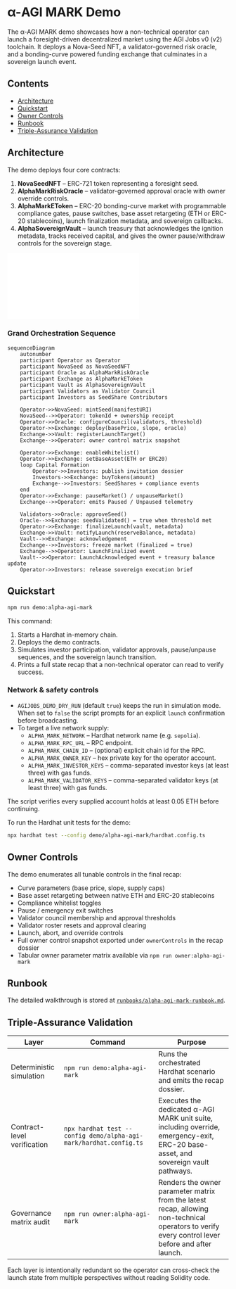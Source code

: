 # α-AGI MARK Demo

The α-AGI MARK demo showcases how a non-technical operator can launch a foresight-driven decentralized market using the AGI Jobs v0 (v2) toolchain. It deploys a Nova-Seed NFT, a validator-governed risk oracle, and a bonding-curve powered funding exchange that culminates in a sovereign launch event.

## Contents

- [Architecture](#architecture)
- [Quickstart](#quickstart)
- [Owner Controls](#owner-controls)
- [Runbook](#runbook)
- [Triple-Assurance Validation](#triple-assurance-validation)

## Architecture

The demo deploys four core contracts:

1. **NovaSeedNFT** – ERC-721 token representing a foresight seed.
2. **AlphaMarkRiskOracle** – validator-governed approval oracle with owner override controls.
3. **AlphaMarkEToken** – ERC-20 bonding-curve market with programmable compliance gates, pause switches, base asset retargeting (ETH or ERC-20 stablecoins), launch finalization metadata, and sovereign callbacks.
4. **AlphaSovereignVault** – launch treasury that acknowledges the ignition metadata, tracks received capital, and gives the owner pause/withdraw controls for the sovereign stage.

![α-AGI MARK flow diagram](runbooks/alpha-agi-mark-flow.mmd)

### Grand Orchestration Sequence

```mermaid
sequenceDiagram
    autonumber
    participant Operator as Operator
    participant NovaSeed as NovaSeedNFT
    participant Oracle as AlphaMarkRiskOracle
    participant Exchange as AlphaMarkEToken
    participant Vault as AlphaSovereignVault
    participant Validators as Validator Council
    participant Investors as SeedShare Contributors

    Operator->>NovaSeed: mintSeed(manifestURI)
    NovaSeed-->>Operator: tokenId + ownership receipt
    Operator->>Oracle: configureCouncil(validators, threshold)
    Operator->>Exchange: deploy(basePrice, slope, oracle)
    Exchange->>Vault: registerLaunchTarget()
    Exchange-->>Operator: owner control matrix snapshot

    Operator->>Exchange: enableWhitelist()
    Operator->>Exchange: setBaseAsset(ETH or ERC20)
    loop Capital Formation
        Operator->>Investors: publish invitation dossier
        Investors->>Exchange: buyTokens(amount)
        Exchange-->>Investors: SeedShares + compliance events
    end
    Operator->>Exchange: pauseMarket() / unpauseMarket()
    Exchange-->>Operator: emits Paused / Unpaused telemetry

    Validators->>Oracle: approveSeed()
    Oracle-->>Exchange: seedValidated() = true when threshold met
    Operator->>Exchange: finalizeLaunch(vault, metadata)
    Exchange->>Vault: notifyLaunch(reserveBalance, metadata)
    Vault-->>Exchange: acknowledgement
    Exchange-->>Investors: freeze market (finalized = true)
    Exchange-->>Operator: LaunchFinalized event
    Vault-->>Operator: LaunchAcknowledged event + treasury balance update
    Operator->>Investors: release sovereign execution brief
```

## Quickstart

```bash
npm run demo:alpha-agi-mark
```

This command:

1. Starts a Hardhat in-memory chain.
2. Deploys the demo contracts.
3. Simulates investor participation, validator approvals, pause/unpause sequences, and the sovereign launch transition.
4. Prints a full state recap that a non-technical operator can read to verify success.

### Network & safety controls

- `AGIJOBS_DEMO_DRY_RUN` (default `true`) keeps the run in simulation mode. When set to `false` the script prompts for an explicit
  `launch` confirmation before broadcasting.
- To target a live network supply:
  - `ALPHA_MARK_NETWORK` – Hardhat network name (e.g. `sepolia`).
  - `ALPHA_MARK_RPC_URL` – RPC endpoint.
  - `ALPHA_MARK_CHAIN_ID` – (optional) explicit chain id for the RPC.
  - `ALPHA_MARK_OWNER_KEY` – hex private key for the operator account.
  - `ALPHA_MARK_INVESTOR_KEYS` – comma-separated investor keys (at least three) with gas funds.
  - `ALPHA_MARK_VALIDATOR_KEYS` – comma-separated validator keys (at least three) with gas funds.

The script verifies every supplied account holds at least 0.05 ETH before continuing.

To run the Hardhat unit tests for the demo:

```bash
npx hardhat test --config demo/alpha-agi-mark/hardhat.config.ts
```

## Owner Controls

The demo enumerates all tunable controls in the final recap:

- Curve parameters (base price, slope, supply caps)
- Base asset retargeting between native ETH and ERC-20 stablecoins
- Compliance whitelist toggles
- Pause / emergency exit switches
- Validator council membership and approval thresholds
- Validator roster resets and approval clearing
- Launch, abort, and override controls
- Full owner control snapshot exported under `ownerControls` in the recap dossier
- Tabular owner parameter matrix available via `npm run owner:alpha-agi-mark`

## Runbook

The detailed walkthrough is stored at [`runbooks/alpha-agi-mark-runbook.md`](runbooks/alpha-agi-mark-runbook.md).

## Triple-Assurance Validation

| Layer | Command | Purpose |
| --- | --- | --- |
| Deterministic simulation | `npm run demo:alpha-agi-mark` | Runs the orchestrated Hardhat scenario and emits the recap dossier. |
| Contract-level verification | `npx hardhat test --config demo/alpha-agi-mark/hardhat.config.ts` | Executes the dedicated α-AGI MARK unit suite, including override, emergency-exit, ERC-20 base-asset, and sovereign vault pathways. |
| Governance matrix audit | `npm run owner:alpha-agi-mark` | Renders the owner parameter matrix from the latest recap, allowing non-technical operators to verify every control lever before and after launch. |

Each layer is intentionally redundant so the operator can cross-check the launch state from multiple perspectives without reading Solidity code.
